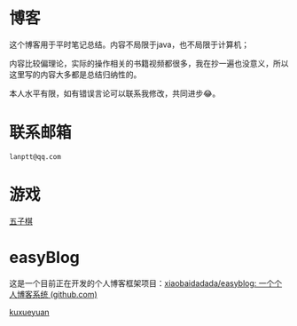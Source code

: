 # 博客

这个博客用于平时笔记总结。内容不局限于java，也不局限于计算机；

内容比较偏理论，实际的操作相关的书籍视频都很多，我在抄一遍也没意义，所以这里写的内容大多都是总结归纳性的。

本人水平有限，如有错误言论可以联系我修改，共同进步😂。

# 联系邮箱

`lanptt@qq.com`

# 游戏

[五子棋](https://xiaobaidadada.github.io/v1/wzq/wzq.html)

# easyBlog

这是一个目前正在开发的个人博客框架项目：[xiaobaidadada/easyblog: 一个个人博客系统 (github.com)](https://github.com/xiaobaidadada/easyblog)

[kuxueyuan](https://xiaobaidadada.github.io/file/kuxueyuan.js)